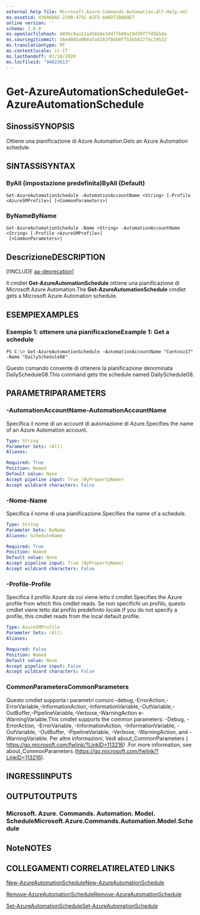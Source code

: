 ```yaml
---
external help file: Microsoft.Azure.Commands.Automation.dll-Help.xml
ms.assetid: 436A6D6E-2280-475C-A1F5-6A6D72DAD9E7
online version: ''
schema: 2.0.0
ms.openlocfilehash: 4895c9aa12ad56b8e3ddffb88a19439777d5b54a
ms.sourcegitcommit: 56ed085a868afa8263f8eb0f755b5822f5c29532
ms.translationtype: MT
ms.contentlocale: it-IT
ms.lasthandoff: 07/18/2020
ms.locfileid: "94023613"
---
```

# <span data-ttu-id="c22fc-101">Get-AzureAutomationSchedule</span><span class="sxs-lookup"><span data-stu-id="c22fc-101">Get-AzureAutomationSchedule</span></span>

## <span data-ttu-id="c22fc-102">Sinossi</span><span class="sxs-lookup"><span data-stu-id="c22fc-102">SYNOPSIS</span></span>

<span data-ttu-id="c22fc-103">Ottiene una pianificazione di Azure Automation.</span><span class="sxs-lookup"><span data-stu-id="c22fc-103">Gets an Azure Automation schedule.</span></span>

## <span data-ttu-id="c22fc-104">SINTASSI</span><span class="sxs-lookup"><span data-stu-id="c22fc-104">SYNTAX</span></span>

### <span data-ttu-id="c22fc-105">ByAll (impostazione predefinita)</span><span class="sxs-lookup"><span data-stu-id="c22fc-105">ByAll (Default)</span></span>
```
Get-AzureAutomationSchedule -AutomationAccountName <String> [-Profile <AzureSMProfile>] [<CommonParameters>]
```

### <span data-ttu-id="c22fc-106">ByName</span><span class="sxs-lookup"><span data-stu-id="c22fc-106">ByName</span></span>
```
Get-AzureAutomationSchedule -Name <String> -AutomationAccountName <String> [-Profile <AzureSMProfile>]
 [<CommonParameters>]
```

## <span data-ttu-id="c22fc-107">Descrizione</span><span class="sxs-lookup"><span data-stu-id="c22fc-107">DESCRIPTION</span></span>

[!INCLUDE [aa-deprecation](../include/aa-deprecation.md)]

<span data-ttu-id="c22fc-108">Il cmdlet **Get-AzureAutomationSchedule** ottiene una pianificazione di Microsoft Azure Automation.</span><span class="sxs-lookup"><span data-stu-id="c22fc-108">The **Get-AzureAutomationSchedule** cmdlet gets a Microsoft Azure Automation schedule.</span></span>

## <span data-ttu-id="c22fc-109">ESEMPI</span><span class="sxs-lookup"><span data-stu-id="c22fc-109">EXAMPLES</span></span>

### <span data-ttu-id="c22fc-110">Esempio 1: ottenere una pianificazione</span><span class="sxs-lookup"><span data-stu-id="c22fc-110">Example 1: Get a schedule</span></span>
```
PS C:\> Get-AzureAutomationSchedule -AutomationAccountName "Contoso17" -Name "DailySchedule08"
```

<span data-ttu-id="c22fc-111">Questo comando consente di ottenere la pianificazione denominata DailySchedule08.</span><span class="sxs-lookup"><span data-stu-id="c22fc-111">This command gets the schedule named DailySchedule08.</span></span>

## <span data-ttu-id="c22fc-112">PARAMETRI</span><span class="sxs-lookup"><span data-stu-id="c22fc-112">PARAMETERS</span></span>

### <span data-ttu-id="c22fc-113">-AutomationAccountName</span><span class="sxs-lookup"><span data-stu-id="c22fc-113">-AutomationAccountName</span></span>
<span data-ttu-id="c22fc-114">Specifica il nome di un account di automazione di Azure.</span><span class="sxs-lookup"><span data-stu-id="c22fc-114">Specifies the name of an Azure Automation account.</span></span>

```yaml
Type: String
Parameter Sets: (All)
Aliases: 

Required: True
Position: Named
Default value: None
Accept pipeline input: True (ByPropertyName)
Accept wildcard characters: False
```

### <span data-ttu-id="c22fc-115">-Nome</span><span class="sxs-lookup"><span data-stu-id="c22fc-115">-Name</span></span>
<span data-ttu-id="c22fc-116">Specifica il nome di una pianificazione.</span><span class="sxs-lookup"><span data-stu-id="c22fc-116">Specifies the name of a schedule.</span></span>

```yaml
Type: String
Parameter Sets: ByName
Aliases: ScheduleName

Required: True
Position: Named
Default value: None
Accept pipeline input: True (ByPropertyName)
Accept wildcard characters: False
```

### <span data-ttu-id="c22fc-117">-Profile</span><span class="sxs-lookup"><span data-stu-id="c22fc-117">-Profile</span></span>
<span data-ttu-id="c22fc-118">Specifica il profilo Azure da cui viene letto il cmdlet.</span><span class="sxs-lookup"><span data-stu-id="c22fc-118">Specifies the Azure profile from which this cmdlet reads.</span></span>
<span data-ttu-id="c22fc-119">Se non specifichi un profilo, questo cmdlet viene letto dal profilo predefinito locale.</span><span class="sxs-lookup"><span data-stu-id="c22fc-119">If you do not specify a profile, this cmdlet reads from the local default profile.</span></span>

```yaml
Type: AzureSMProfile
Parameter Sets: (All)
Aliases: 

Required: False
Position: Named
Default value: None
Accept pipeline input: False
Accept wildcard characters: False
```

### <span data-ttu-id="c22fc-120">CommonParameters</span><span class="sxs-lookup"><span data-stu-id="c22fc-120">CommonParameters</span></span>
<span data-ttu-id="c22fc-121">Questo cmdlet supporta i parametri comuni:-debug,-ErrorAction,-ErrorVariable,-InformationAction,-InformationVariable,-OutVariable,-OutBuffer,-PipelineVariable,-Verbose,-WarningAction e-WarningVariable.</span><span class="sxs-lookup"><span data-stu-id="c22fc-121">This cmdlet supports the common parameters: -Debug, -ErrorAction, -ErrorVariable, -InformationAction, -InformationVariable, -OutVariable, -OutBuffer, -PipelineVariable, -Verbose, -WarningAction, and -WarningVariable.</span></span> <span data-ttu-id="c22fc-122">Per altre informazioni, Vedi about_CommonParameters ( https://go.microsoft.com/fwlink/?LinkID=113216) .</span><span class="sxs-lookup"><span data-stu-id="c22fc-122">For more information, see about_CommonParameters (https://go.microsoft.com/fwlink/?LinkID=113216).</span></span>

## <span data-ttu-id="c22fc-123">INGRESSI</span><span class="sxs-lookup"><span data-stu-id="c22fc-123">INPUTS</span></span>

## <span data-ttu-id="c22fc-124">OUTPUT</span><span class="sxs-lookup"><span data-stu-id="c22fc-124">OUTPUTS</span></span>

### <span data-ttu-id="c22fc-125">Microsoft. Azure. Commands. Automation. Model. Schedule</span><span class="sxs-lookup"><span data-stu-id="c22fc-125">Microsoft.Azure.Commands.Automation.Model.Schedule</span></span>

## <span data-ttu-id="c22fc-126">Note</span><span class="sxs-lookup"><span data-stu-id="c22fc-126">NOTES</span></span>

## <span data-ttu-id="c22fc-127">COLLEGAMENTI CORRELATI</span><span class="sxs-lookup"><span data-stu-id="c22fc-127">RELATED LINKS</span></span>

[<span data-ttu-id="c22fc-128">New-AzureAutomationSchedule</span><span class="sxs-lookup"><span data-stu-id="c22fc-128">New-AzureAutomationSchedule</span></span>](./New-AzureAutomationSchedule.md)

[<span data-ttu-id="c22fc-129">Remove-AzureAutomationSchedule</span><span class="sxs-lookup"><span data-stu-id="c22fc-129">Remove-AzureAutomationSchedule</span></span>](./Remove-AzureAutomationSchedule.md)

[<span data-ttu-id="c22fc-130">Set-AzureAutomationSchedule</span><span class="sxs-lookup"><span data-stu-id="c22fc-130">Set-AzureAutomationSchedule</span></span>](./Set-AzureAutomationSchedule.md)


